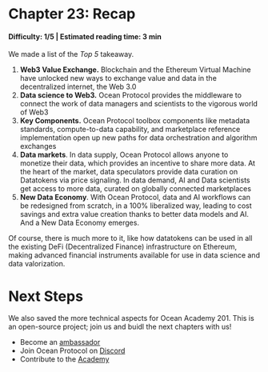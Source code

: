 # Chapter 23: Recap
#### Difficulty: **1/5** \| Estimated reading time: **3 min**

<dialog character="mantaray">Now that you have explored the depth of Ocean Protocol with your own eyes, what will you take away from the immersion? Here is a helper!</dialog>

We made a list of the *Top 5* takeaway.

1. **Web3 Value Exchange.** Blockchain and the Ethereum Virtual Machine have unlocked new ways to exchange value and data in the decentralized internet, the Web 3.0
2. **Data science to Web3.** Ocean Protocol provides the middleware to connect the work of data managers and scientists to the vigorous world of Web3
3. **Key Components.** Ocean Protocol toolbox components like metadata standards, compute-to-data capability, and marketplace reference implementation open up new paths for data orchestration and algorithm exchanges
4. **Data markets**. In data supply, Ocean Protocol allows anyone to monetize their data, which provides an incentive to share more data. At the heart of the market, data speculators provide data curation on Datatokens via price signaling. In data demand, AI and Data scientists get access to more data, curated on globally connected marketplaces
5. **New Data Economy**. With Ocean Protocol, data and AI workflows can be redesigned from scratch, in a 100% liberalized way, leading to cost savings and extra value creation thanks to better data models and AI. And a New Data Economy emerges.

Of course, there is much more to it, like how datatokens can be used in all the existing DeFi (Decentralized Finance) infrastructure on Ethereum, making advanced financial instruments available for use in data science and data valorization.

# Next Steps

We also saved the more technical aspects for Ocean Academy 201. This is an open-source project; join us and buidl the next chapters with us!

- Become an <a href="https://oceanprotocol.com/community/#ambassadors" target="_blank">ambassador</a>
- Join Ocean Protocol on <a href="https://discord.com/invite/TnXjkR5" target="_blank">Discord</a>
- Contribute to the <a href="https://github.com/learn-ocean/ocean-academy" target="_blank">Academy</a>
